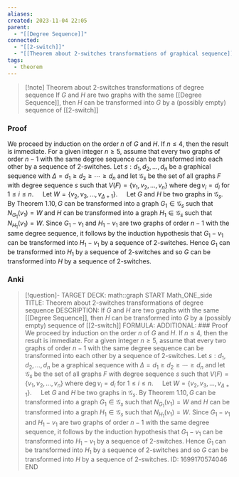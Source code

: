 ```yaml
---
aliases: 
created: 2023-11-04 22:05
parent:
  - "[[Degree Sequence]]"
connected:
  - "[[2-switch]]"
  - "[[Theorem about 2-switches transformations of graphical sequence]]"
tags:
  - theorem
---
```


> [!note] Theorem about 2-switches transformations of degree sequence
If $G$ and $H$ are two graphs with the same [[Degree Sequence]], then $H$ can be transformed into $G$ by a (possibly empty) sequence of [[2-switch]]

### Proof
We proceed by induction on the order $n$ of $G$ and $H.$ If $n\leq 4,$ then the result is immediate. For a given integer $n\geq5$, assume that every two graphs of order $n-1$ with the same degree sequence can be transformed into each other by a sequence of 2-switches. Let $s:d_1,d_2,\ldots,d_n$ be a graphical sequence with $\Delta=d_1\geq d_2\geq\cdots\geq d_n$ and let $\mathcal{G}_s$ be the set of all graphs $F$ with degree sequence $s$ such that $V(F)=\{v_1,v_2,\ldots,v_n\}$ where $\deg v_i=d_i$ for $1\leq i\leq n.\quad$ Let $W= \{ v_2, v_3, \ldots , v_{\Delta+ 1}\} .\quad$ Let $G$ and $H$ be two graphs in $\mathcal{G}_s.$ By Theorem $1.10,G$ can be transformed into a graph $G_1\in\mathcal{G}_s$ such that $N_{G_1}(v_1)=W$ and $H$ can be transformed into a graph $H_1\in\mathcal{G}_s$ such that $N_{H_1}(v_1)=W.$ Since $G_1- v_1$ and $H_1- v_1$ are two graphs of order $n-1$ with the same degree sequence, it follows by the induction hypothesis that $G_1-v_1$ can be transformed into $H_1-v_1$ by a sequence of 2-switches. Hence $G_{1}$ can be transformed into $H_{1}$ by a sequence of 2-switches and so $G$ can be transformed into $H$ by a sequence of 2-switches.

### Anki
> [!question]-
TARGET DECK: math::graph
START
Math_ONE_side
TITLE: Theorem about 2-switches transformations of degree sequence
DESCRIPTION: If $G$ and $H$ are two graphs with the same [[Degree Sequence]], then $H$ can be transformed into $G$ by a (possibly empty) sequence of [[2-switch]]
FORMULA: 
ADDITIONAL: ### Proof
We proceed by induction on the order $n$ of $G$ and $H.$ If $n\leq 4,$ then the result is immediate. For a given integer $n\geq5$, assume that every two graphs of order $n-1$ with the same degree sequence can be transformed into each other by a sequence of 2-switches. Let $s:d_1,d_2,\ldots,d_n$ be a graphical sequence with $\Delta=d_1\geq d_2\geq\cdots\geq d_n$ and let $\mathcal{G}_s$ be the set of all graphs $F$ with degree sequence $s$ such that $V(F)=\{v_1,v_2,\ldots,v_n\}$ where $\deg v_i=d_i$ for $1\leq i\leq n.\quad$ Let $W= \{ v_2, v_3, \ldots , v_{\Delta+ 1}\} .\quad$ Let $G$ and $H$ be two graphs in $\mathcal{G}_s.$ By Theorem $1.10,G$ can be transformed into a graph $G_1\in\mathcal{G}_s$ such that $N_{G_1}(v_1)=W$ and $H$ can be transformed into a graph $H_1\in\mathcal{G}_s$ such that $N_{H_1}(v_1)=W.$ Since $G_1- v_1$ and $H_1- v_1$ are two graphs of order $n-1$ with the same degree sequence, it follows by the induction hypothesis that $G_1-v_1$ can be transformed into $H_1-v_1$ by a sequence of 2-switches. Hence $G_{1}$ can be transformed into $H_{1}$ by a sequence of 2-switches and so $G$ can be transformed into $H$ by a sequence of 2-switches.
ID: 1699170574046
END












